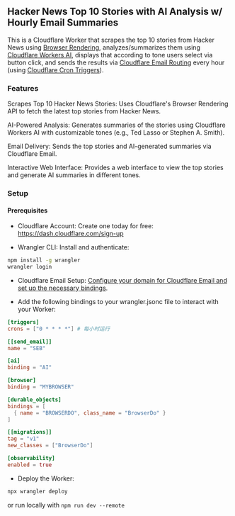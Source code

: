 ## Hacker News Top 10 Stories with AI Analysis w/ Hourly Email Summaries

This is a Cloudflare Worker that scrapes the top 10 stories from Hacker News using [Browser Rendering](https://developers.cloudflare.com/browser-rendering/workers-binding-api/screenshots/), analyzes/summarizes them using [Cloudflare Workers AI](https://developers.cloudflare.com/workers-ai/models/), displays that according to tone  users select via button click, and sends the results via [Cloudflare Email Routing](https://developers.cloudflare.com/email-routing/email-workers/send-email-workers/) every hour (using [Cloudflare Cron Triggers](https://developers.cloudflare.com/workers/configuration/cron-triggers/)).

### Features

Scrapes Top 10 Hacker News Stories: Uses Cloudflare's Browser Rendering API to fetch the latest top stories from Hacker News.

AI-Powered Analysis: Generates summaries of the stories using Cloudflare Workers AI with customizable tones (e.g., Ted Lasso or Stephen A. Smith).

Email Delivery: Sends the top stories and AI-generated summaries via Cloudflare Email.

Interactive Web Interface: Provides a web interface to view the top stories and generate AI summaries in different tones.

### Setup

#### Prerequisites

- Cloudflare Account: Create one today for free: <https://dash.cloudflare.com/sign-up>

- Wrangler CLI: Install and authenticate:

```bash
npm install -g wrangler
wrangler login
```

- Cloudflare Email Setup: [Configure your domain for Cloudflare Email and set up the necessary bindings](https://developers.cloudflare.com/email-routing/setup/email-routing-addresses/).

- Add the following bindings to your wrangler.jsonc file to interact with your Worker:

```toml
[triggers]
crons = ["0 * * * *"] # 每小时运行

[[send_email]]
name = "SEB"

[ai]
binding = "AI"

[browser]
binding = "MYBROWSER"

[durable_objects]
bindings = [
  { name = "BROWSERDO", class_name = "BrowserDo" }
]

[[migrations]]
tag = "v1"
new_classes = ["BrowserDo"]

[observability]
enabled = true
```

- Deploy the Worker:

```bash
npx wrangler deploy
```

or run locally with `npm run dev --remote`
